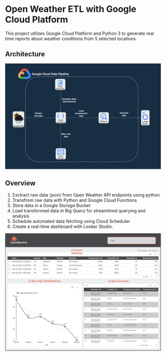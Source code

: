 
# Open Weather ETL with Google Cloud Platform

This project utilizes Google Cloud Platform and Python 3 to generate real time reports about weather conditions from 5 selected locations.

## Architecture
![Project Architecture](/project_arch.png "Looker Studio Report")

## Overview
1. Exctract raw data (json) from Open Weather API endpoints using python
2. Transfrom raw data with Python and Google Cloud Functions
3. Store data in a Google Storage Bucket
4. Load transformed data in Big Query for streamlined querying and analysis
5. Schedule automated data fetching using Cloud Scheduler 
6. Create a real-time dashboard with Looker Studio.


![Example Looker Studio Report with current weather and forecasted weather reports](Looker%20Studio%20Reports/looker_studio_report.JPG "Looker Studio Report")

